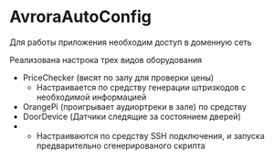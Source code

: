 # AvroraAutoConfig

Для работы приложения необходим доступ в доменную сеть

Реализована настрока трех видов оборудования
- PriceChecker (висят по залу для проверки цены) 
    - Настраивается по средству генерации штризкодов с необходимой информацией
- OrangePi (проигрывает аудиортреки в зале) по средству 
- DoorDevice (Датчики следящие за состоянием дверей)
- - Настраиваются по средству SSH подключения, и запуска предварительно сгенерированого скрипта

